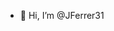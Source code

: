 - 👋 Hi, I’m @JFerrer31
<!---
JFerrer31/JFerrer31 is a ✨ special ✨ repository because its `README.md` (this file) appears on your GitHub profile.
You can click the Preview link to take a look at your changes.
--->
